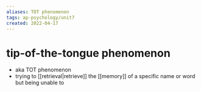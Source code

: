 ```yaml
---
aliases: TOT phenomenon
tags: ap-psychology/unit7 
created: 2022-04-17
---
```


# tip-of-the-tongue phenomenon

- aka TOT phenomenon
- trying to [[retrieval|retrieve]] the [[memory]] of a specific name or word but being unable to

<!---->